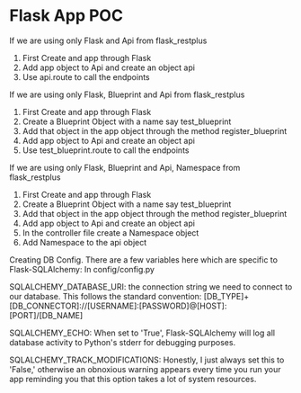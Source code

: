 # Flask App POC

If we are using only Flask and Api from flask_restplus
 1) First Create and app through Flask
 2) Add app object to Api and create an object api
 3)	Use api.route to call the endpoints

 
If we are using only Flask, Blueprint and  Api from flask_restplus

 1) First Create and app through Flask
 2) Create a Blueprint Object with a name say test_blueprint
 3)	Add that object in the app object through the method register_blueprint
 4) Add app object to Api and create an object api
 5)	Use test_blueprint.route to call the endpoints

If we are using only Flask, Blueprint and  Api, Namespace from flask_restplus
 1) First Create and app through Flask
 2) Create a Blueprint Object with a name say test_blueprint
 3)	Add that object in the app object through the method register_blueprint
 4) Add app object to Api and create an object api
 5)	In the controller file create a Namespace object
 6)	Add Namespace to the api object
 
 
Creating DB Config.
There are a few variables here which are specific to Flask-SQLAlchemy:
In config/config.py

SQLALCHEMY_DATABASE_URI: the connection string we need to connect to our database. This follows the standard convention:
 [DB_TYPE]+[DB_CONNECTOR]://[USERNAME]:[PASSWORD]@[HOST]:[PORT]/[DB_NAME]
 
SQLALCHEMY_ECHO: When set to 'True', Flask-SQLAlchemy will log all database activity to Python's stderr for debugging purposes.

SQLALCHEMY_TRACK_MODIFICATIONS: Honestly, I just always set this to 'False,'
 otherwise an obnoxious warning appears every time you run your app reminding you that this option takes a lot of system resources.